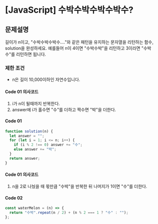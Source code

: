 # [JavaScript] 수박수박수박수박수?

## 문제설명

길이가 n이고, "수박수박수박수...."와 같은 패턴을 유지하는 문자열을 리턴하는 함수, solution을 완성하세요. 예를들어 n이 4이면 "수박수박"을 리턴하고 3이라면 "수박수"를 리턴하면 됩니다.

### 제한 조건

- n은 길이 10,000이하인 자연수입니다.

#### Code 01 의사코드

1. i가 n이 될때까지 반복한다.
2. answer에 i가 홀수면 "수"를 더하고 짝수면 "박"을 더한다.

#### Code 01

```js
function solution(n) {
  let answer = "";
  for (let i = 1; i <= n; i++) {
    if (i % 2 !== 0) answer += "수";
    else answer += "박";
  }
  return answer;
}
```

#### Code 01 의사코드

1. n을 2로 나눴을 때 몫만큼 "수박"을 반복한 뒤 나머지가 1이면 "수"를 더한다.

#### Code 02

```js
const waterMelon = (n) => {
  return "수박".repeat(n / 2) + (n % 2 === 1 ? "수" : "");
};
```
